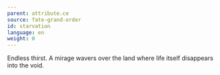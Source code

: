 ```yaml
---
parent: attribute.ce
source: fate-grand-order
id: starvation
language: en
weight: 0
---
```


Endless thirst.
A mirage wavers over the land where life itself disappears into the void.
